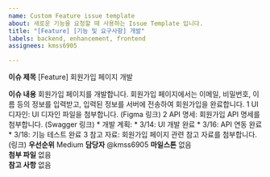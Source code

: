 ```yaml
---
name: Custom Feature issue template
about: 새로운 기능을 요청할 때 사용하는 Issue Template 입니다.
title: "[Feature] [기능 및 요구사항] 개발"
labels: backend, enhancement, frontend
assignees: kmss6905

---
```


**이슈 제목**
[Feature] 회원가입 페이지 개발

**이슈 내용**
회원가입 페이지를 개발합니다. 회원가입 페이지에서는 이메일, 비밀번호, 이름 등의 정보를 입력받고, 입력된 정보를 서버에 전송하여 회원가입을 완료합니다.
1 UI 디자인: UI 디자인 파일을 첨부합니다. (Figma 링크)
2 API 명세: 회원가입 API 명세를 첨부합니다. (Swagger 링크)
	* 개발 계획:
	* 3/14: UI 개발 완료
	* 3/16: API 연동 완료
	* 3/18: 기능 테스트 완료
3 참고 자료: 회원가입 페이지 관련 참고 자료를 첨부합니다. (링크)
**우선순위**
Medium
**담당자**
@kmss6905
**마일스톤**
없음  
**첨부 파일**
없음  
**참고 사항**
없음
